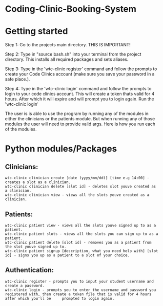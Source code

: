 # Coding-Clinic-Booking-System

# Getting started
Step 1: Go to the projects main directory. THIS IS IMPORTANT!

Step 2: Type in "source bash.sh" into your terminal from the project directory. This installs all required packages and sets aliases.

Step 3: Type in the 'wtc-clinic register' command and follow the prompts to create your Code Clinics account (make sure you save your password in a safe place.).

Step 4: Type in the 'wtc-clinic login' command and follow the prompts to login to your code clinics account. This will create a token thats valid for 4 hours.
        After which it will expire and will prompt you to login again. Run the 'wtc-clinic login'

The user is is able to use the program by running any of the modules in either the clinicians 
or the patients module. But when running any of those modules the user will need to provide valid args.
Here is how you run each of the modules.

# Python modules/Packages

## Clinicians:
    wtc-clinic clinician create [date (yyyy/mm/dd)] [time e.g 14:00] - creates a slot as a clinician.
    wtc-clinic clinician delete [slot id] - deletes slot youve created as a clinician.
    wtc-clinic clinician view - views all the slots youve created as a clinician.

## Patients:
    wtc-clinic patient view - views all the slots youve signed up to as a patient.
    wtc-clinic patient slots - views all the slots you can sign up to as a patient.
    wtc-clinic patient delete [slot id] - removes you as a patient from the slot youve signed up to.
    wtc-clinic patient signup [description, what you need help with] [slot id] - signs you up as a patient to a slot of your choice.

## Authentication:
    wtc-clinic register - prompts you to input your student username and create a password.
    wtc-clinic login - prompts you to enter the username and password you registered with, then create a token file that is valid for 4 hours after which you'll be     prompted to login again.
